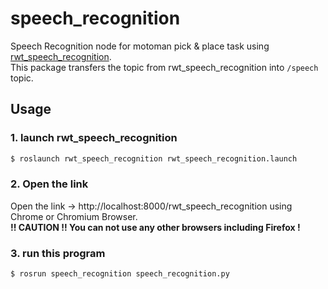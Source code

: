# speech_recognition
Speech Recognition node for motoman pick & place task using [rwt_speech_recognition](http://wiki.ros.org/rwt_speech_recognition).  
This package transfers the topic from rwt_speech_recognition into `/speech` topic.  

## Usage
### 1. launch rwt_speech_recognition
```bash
$ roslaunch rwt_speech_recognition rwt_speech_recognition.launch
```

### 2. Open the link
Open the link -> http://localhost:8000/rwt_speech_recognition using Chrome or Chromium Browser.  
**!! CAUTION !! You can not use any other browsers including Firefox !**

### 3. run this program
```bash
$ rosrun speech_recognition speech_recognition.py
```
